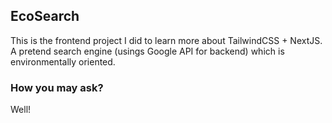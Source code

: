 ## EcoSearch

This is the frontend project I did to learn more about TailwindCSS + NextJS. A pretend search engine (usings Google API for backend) which is environmentally oriented.

### How you may ask?

Well! 
